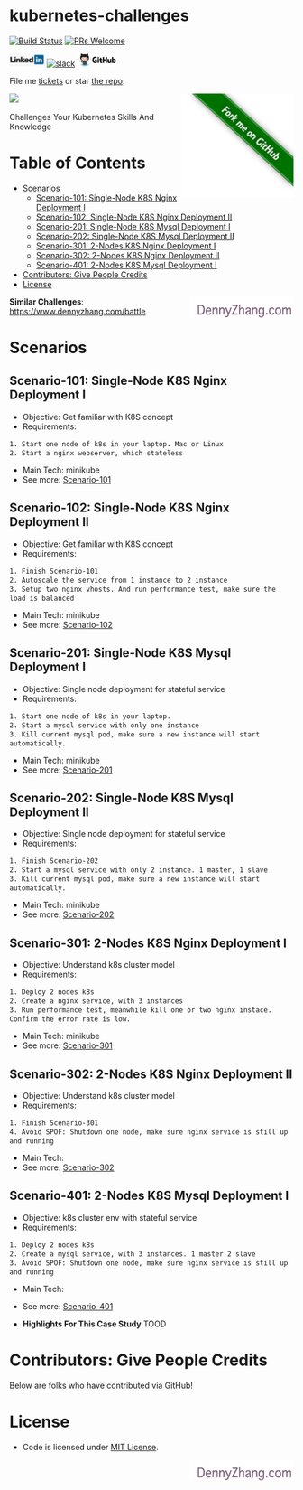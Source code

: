 # kubernetes-challenges

[![Build Status](https://travis-ci.org/DennyZhang/kubernetes-challenges.svg?branch=master)](https://travis-ci.org/DennyZhang/kubernetes-challenges) [![PRs Welcome](https://img.shields.io/badge/PRs-welcome-brightgreen.svg)](http://makeapullrequest.com)

[![LinkedIn](https://raw.githubusercontent.com/USDevOps/mywechat-slack-group/master/images/linkedin.png)](https://www.linkedin.com/in/dennyzhang001) <a href="https://www.dennyzhang.com/slack" target="_blank" rel="nofollow"><img src="http://slack.dennyzhang.com/badge.svg" alt="slack"/></a> [![Github](https://raw.githubusercontent.com/USDevOps/mywechat-slack-group/master/images/github.png)](https://github.com/DennyZhang)

File me [tickets](https://github.com/DennyZhang/kubernetes-challenges/issues) or star [the repo](https://github.com/DennyZhang/kubernetes-challenges).

<a href="https://github.com/DennyZhang?tab=followers"><img align="right" width="200" height="183" src="https://raw.githubusercontent.com/USDevOps/mywechat-slack-group/master/images/fork_github.png" /></a>

<a href="https://www.dennyzhang.com"><img src="https://raw.githubusercontent.com/DennyZhang/kubernetes-challenges/master/images/kubernetes.png"/> </a>

Challenges Your Kubernetes Skills And Knowledge

Table of Contents
=================

   * [Scenarios](#scenarios)
      * [Scenario-101: Single-Node K8S Nginx Deployment I](#scenario-101-single-node-k8s-nginx-deployment-i)
      * [Scenario-102: Single-Node K8S Nginx Deployment II](#scenario-102-single-node-k8s-nginx-deployment-ii)
      * [Scenario-201: Single-Node K8S Mysql Deployment I](#scenario-201-single-node-k8s-mysql-deployment-i)
      * [Scenario-202: Single-Node K8S Mysql Deployment II](#scenario-202-single-node-k8s-mysql-deployment-ii)
      * [Scenario-301: 2-Nodes K8S Nginx Deployment I](#scenario-301-2-nodes-k8s-nginx-deployment-i)
      * [Scenario-302: 2-Nodes K8S Nginx Deployment II](#scenario-302-2-nodes-k8s-nginx-deployment-ii)
      * [Scenario-401: 2-Nodes K8S Mysql Deployment I](#scenario-401-2-nodes-k8s-mysql-deployment-i)
   * [Contributors: Give People Credits](#contributors-give-people-credits)
   * [License](#license)

<a href="https://www.dennyzhang.com"><img align="right" width="185" height="37" src="https://raw.githubusercontent.com/USDevOps/mywechat-slack-group/master/images/dns_small.png"></a>

**Similar Challenges**: https://www.dennyzhang.com/battle

# Scenarios

## Scenario-101: Single-Node K8S Nginx Deployment I
- Objective: Get familiar with K8S concept
- Requirements:
```
1. Start one node of k8s in your laptop. Mac or Linux
2. Start a nginx webserver, which stateless
```
- Main Tech: minikube
- See more: [Scenario-101](./Scenario-101)

## Scenario-102: Single-Node K8S Nginx Deployment II
- Objective: Get familiar with K8S concept
- Requirements:
```
1. Finish Scenario-101
2. Autoscale the service from 1 instance to 2 instance
3. Setup two nginx vhosts. And run performance test, make sure the load is balanced
```
- Main Tech: minikube
- See more: [Scenario-102](./Scenario-102)

## Scenario-201: Single-Node K8S Mysql Deployment I
- Objective: Single node deployment for stateful service
- Requirements:
```
1. Start one node of k8s in your laptop.
2. Start a mysql service with only one instance
3. Kill current mysql pod, make sure a new instance will start automatically.
```
- Main Tech: minikube
- See more: [Scenario-201](./Scenario-201)

## Scenario-202: Single-Node K8S Mysql Deployment II
- Objective: Single node deployment for stateful service
- Requirements:
```
1. Finish Scenario-202
2. Start a mysql service with only 2 instance. 1 master, 1 slave
3. Kill current mysql pod, make sure a new instance will start automatically.
```
- Main Tech: minikube
- See more: [Scenario-202](./Scenario-202)

## Scenario-301: 2-Nodes K8S Nginx Deployment I
- Objective: Understand k8s cluster model
- Requirements:
```
1. Deploy 2 nodes k8s
2. Create a nginx service, with 3 instances
3. Run performance test, meanwhile kill one or two nginx instace. Confirm the error rate is low.
```
- Main Tech: minikube
- See more: [Scenario-301](./Scenario-301)

## Scenario-302: 2-Nodes K8S Nginx Deployment II
- Objective: Understand k8s cluster model
- Requirements:
```
1. Finish Scenario-301
4. Avoid SPOF: Shutdown one node, make sure nginx service is still up and running
```
- Main Tech:
- See more: [Scenario-302](./Scenario-302)

## Scenario-401: 2-Nodes K8S Mysql Deployment I
- Objective: k8s cluster env with stateful service
- Requirements:
```
1. Deploy 2 nodes k8s
2. Create a mysql service, with 3 instances. 1 master 2 slave
3. Avoid SPOF: Shutdown one node, make sure nginx service is still up and running
```
- Main Tech:
- See more: [Scenario-401](./Scenario-401)

- **Highlights For This Case Study**
TOOD

# Contributors: Give People Credits
Below are folks who have contributed via GitHub!

# License
- Code is licensed under [MIT License](https://www.dennyzhang.com/wp-content/mit_license.txt).

<a href="https://www.dennyzhang.com"><img align="right" width="185" height="37" src="https://raw.githubusercontent.com/USDevOps/mywechat-slack-group/master/images/dns_small.png"></a>
